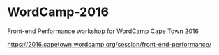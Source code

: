 # WordCamp-2016

Front-end Performance workshop for WordCamp Cape Town 2016

https://2016.capetown.wordcamp.org/session/front-end-performance/
